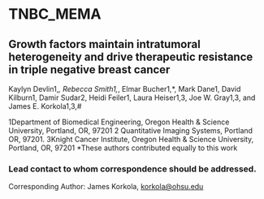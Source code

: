 # TNBC_MEMA

## Growth factors maintain intratumoral heterogeneity and drive therapeutic resistance in triple negative breast cancer


Kaylyn Devlin1,*, Rebecca Smith1,*, Elmar Bucher1,*, Mark Dane1, David Kilburn1, Damir Sudar2, Heidi Feiler1, Laura Heiser1,3, Joe W. Gray1,3, and James E. Korkola1,3,#




1Department of Biomedical Engineering, Oregon Health & Science University, Portland, OR, 97201
2 Quantitative Imaging Systems, Portland OR, 97201.
3Knight Cancer Institute, Oregon Health & Science University, Portland, OR, 97201
*These authors contributed equally to this work
### Lead contact to whom correspondence should be addressed.

Corresponding Author: 
James Korkola, korkola@ohsu.edu
